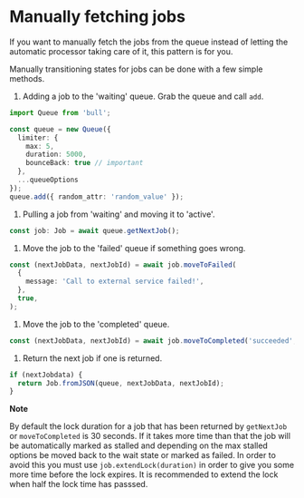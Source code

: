 # Manually fetching jobs

If you want to manually fetch the jobs from the queue instead of letting the automatic processor taking care of it, this pattern is for you.

Manually transitioning states for jobs can be done with a few simple methods.

1. Adding a job to the 'waiting' queue. Grab the queue and call `add`.

```typescript
import Queue from 'bull';

const queue = new Queue({
  limiter: {
    max: 5,
    duration: 5000,
    bounceBack: true // important
  },
  ...queueOptions
});
queue.add({ random_attr: 'random_value' });
```

1. Pulling a job from 'waiting' and moving it to 'active'.

```typescript
const job: Job = await queue.getNextJob();
```

1. Move the job to the 'failed' queue if something goes wrong.

```typescript
const (nextJobData, nextJobId) = await job.moveToFailed(
  {
    message: 'Call to external service failed!',
  },
  true,
);
```

1. Move the job to the 'completed' queue.

```typescript
const (nextJobData, nextJobId) = await job.moveToCompleted('succeeded', true);
```

1. Return the next job if one is returned.

```typescript
if (nextJobdata) {
  return Job.fromJSON(queue, nextJobData, nextJobId);
}
```

**Note**

By default the lock duration for a job that has been returned by `getNextJob` or `moveToCompleted` is 30 seconds. If it takes more time than that the job will be automatically marked as stalled and depending on the max stalled options be moved back to the wait state or marked as failed. In order to avoid this you must use `job.extendLock(duration)` in order to give you some more time before the lock expires. It is recommended to extend the lock when half the lock time has passsed.
